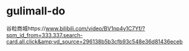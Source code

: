 # gulimall-do
谷粒商城https://www.bilibili.com/video/BV1np4y1C7Yf/?spm_id_from=333.337.search-card.all.click&amp;vd_source=296138b5b3cfb93c548e36d81436eceb
